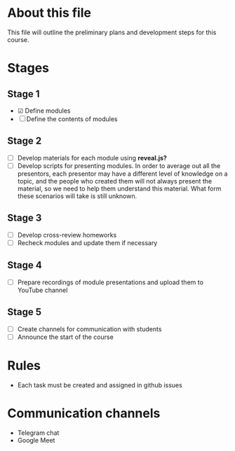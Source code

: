 # About this file

This file will outline the preliminary plans and development steps for this course.

# Stages

## Stage 1

- &#9745; Define modules
- &#9744; Define the contents of modules

## Stage 2

- &#9744; Develop materials for each module using **reveal.js?**
- &#9744; Develop scripts for presenting modules. In order to average out all the presentors, each presentor may have a different level of knowledge on a topic, and the people who created them will not always present the material, so we need to help them understand this material. What form these scenarios will take is still unknown.

## Stage 3

- &#9744; Develop cross-review homeworks
- &#9744; Recheck modules and update them if necessary

## Stage 4

- &#9744; Prepare recordings of module presentations and upload them to YouTube channel

## Stage 5

- &#9744; Create channels for communication with students
- &#9744; Announce the start of the course

# Rules

- Each task must be created and assigned in github issues

# Communication channels

- Telegram chat
- Google Meet
